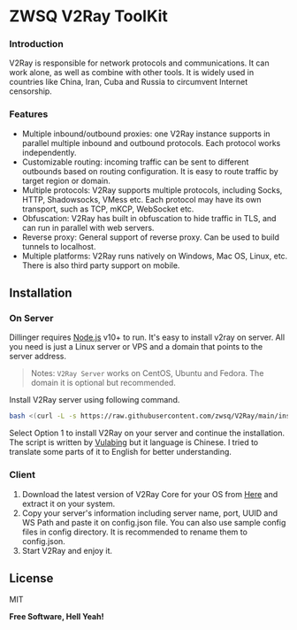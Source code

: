 # ZWSQ V2Ray ToolKit
### Introduction 
V2Ray is responsible for network protocols and communications. It can work alone, as well as combine with other tools. It is widely used in countries like China, Iran, Cuba and Russia to circumvent Internet censorship.

### Features

- Multiple inbound/outbound proxies: one V2Ray instance supports in parallel multiple inbound and outbound protocols. Each protocol works independently.
- Customizable routing: incoming traffic can be sent to different outbounds based on routing configuration. It is easy to route traffic by target region or domain.
- Multiple protocols: V2Ray supports multiple protocols, including Socks, HTTP, Shadowsocks, VMess etc. Each protocol may have its own transport, such as TCP, mKCP, WebSocket etc.
- Obfuscation: V2Ray has built in obfuscation to hide traffic in TLS, and can run in parallel with web servers.
- Reverse proxy: General support of reverse proxy. Can be used to build tunnels to localhost.
- Multiple platforms: V2Ray runs natively on Windows, Mac OS, Linux, etc. There is also third party support on mobile.

## Installation

### On Server

Dillinger requires [Node.js](https://nodejs.org/) v10+ to run.
It's easy to install v2ray on server. All you need is just a Linux server or VPS and a domain that points to the server address.

> Notes:
> `V2Ray Server` works on CentOS, Ubuntu and Fedora.
> The domain it is optional but recommended.


Install V2Ray server using following command.

```sh
bash <(curl -L -s https://raw.githubusercontent.com/zwsq/V2Ray/main/install.sh) | tee v2ray_ins.log
```
Select Option 1 to install V2Ray on your server and continue the installation. The script is written by [Vulabing](https://github.com/wulabing) but it language is Chinese. I tried to translate some parts of it to English for better understanding.
### Client
1. Download the latest version of V2Ray Core for your OS from [Here](https://github.com/v2fly/v2ray-core/releases/) and extract it on your system.
2. Copy your server's information including server name, port, UUID and WS Path and paste it on config.json file. You can also use sample config files in config directory. It is recommended to rename them to config.json.
3. Start V2Ray and enjoy it.

## License

MIT

**Free Software, Hell Yeah!**